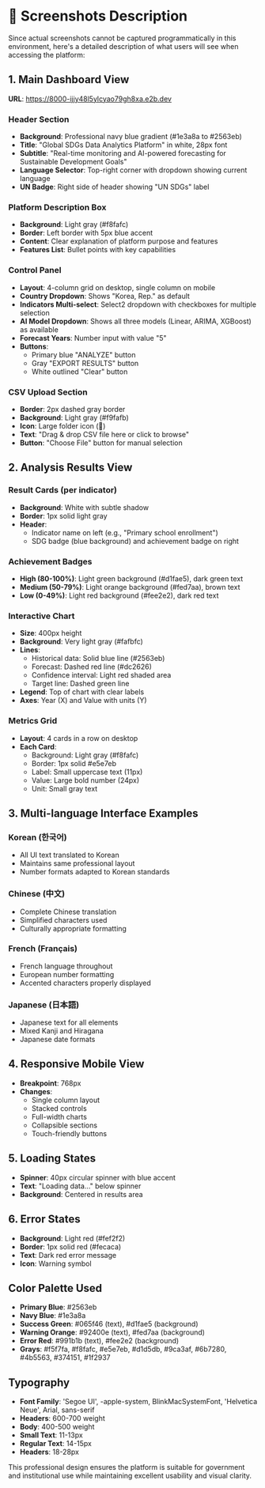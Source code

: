 # 📸 Screenshots Description

Since actual screenshots cannot be captured programmatically in this environment, here's a detailed description of what users will see when accessing the platform:

## 1. Main Dashboard View
**URL**: https://8000-ijjy48l5ylcyao79gh8xa.e2b.dev

### Header Section
- **Background**: Professional navy blue gradient (#1e3a8a to #2563eb)
- **Title**: "Global SDGs Data Analytics Platform" in white, 28px font
- **Subtitle**: "Real-time monitoring and AI-powered forecasting for Sustainable Development Goals"
- **Language Selector**: Top-right corner with dropdown showing current language
- **UN Badge**: Right side of header showing "UN SDGs" label

### Platform Description Box
- **Background**: Light gray (#f8fafc)
- **Border**: Left border with 5px blue accent
- **Content**: Clear explanation of platform purpose and features
- **Features List**: Bullet points with key capabilities

### Control Panel
- **Layout**: 4-column grid on desktop, single column on mobile
- **Country Dropdown**: Shows "Korea, Rep." as default
- **Indicators Multi-select**: Select2 dropdown with checkboxes for multiple selection
- **AI Model Dropdown**: Shows all three models (Linear, ARIMA, XGBoost) as available
- **Forecast Years**: Number input with value "5"
- **Buttons**: 
  - Primary blue "ANALYZE" button
  - Gray "EXPORT RESULTS" button
  - White outlined "Clear" button

### CSV Upload Section
- **Border**: 2px dashed gray border
- **Background**: Light gray (#f9fafb)
- **Icon**: Large folder icon (📁)
- **Text**: "Drag & drop CSV file here or click to browse"
- **Button**: "Choose File" button for manual selection

## 2. Analysis Results View

### Result Cards (per indicator)
- **Background**: White with subtle shadow
- **Border**: 1px solid light gray
- **Header**: 
  - Indicator name on left (e.g., "Primary school enrollment")
  - SDG badge (blue background) and achievement badge on right

### Achievement Badges
- **High (80-100%)**: Light green background (#d1fae5), dark green text
- **Medium (50-79%)**: Light orange background (#fed7aa), brown text
- **Low (0-49%)**: Light red background (#fee2e2), dark red text

### Interactive Chart
- **Size**: 400px height
- **Background**: Very light gray (#fafbfc)
- **Lines**:
  - Historical data: Solid blue line (#2563eb)
  - Forecast: Dashed red line (#dc2626)
  - Confidence interval: Light red shaded area
  - Target line: Dashed green line
- **Legend**: Top of chart with clear labels
- **Axes**: Year (X) and Value with units (Y)

### Metrics Grid
- **Layout**: 4 cards in a row on desktop
- **Each Card**:
  - Background: Light gray (#f8fafc)
  - Border: 1px solid #e5e7eb
  - Label: Small uppercase text (11px)
  - Value: Large bold number (24px)
  - Unit: Small gray text

## 3. Multi-language Interface Examples

### Korean (한국어)
- All UI text translated to Korean
- Maintains same professional layout
- Number formats adapted to Korean standards

### Chinese (中文)
- Complete Chinese translation
- Simplified characters used
- Culturally appropriate formatting

### French (Français)
- French language throughout
- European number formatting
- Accented characters properly displayed

### Japanese (日本語)
- Japanese text for all elements
- Mixed Kanji and Hiragana
- Japanese date formats

## 4. Responsive Mobile View
- **Breakpoint**: 768px
- **Changes**:
  - Single column layout
  - Stacked controls
  - Full-width charts
  - Collapsible sections
  - Touch-friendly buttons

## 5. Loading States
- **Spinner**: 40px circular spinner with blue accent
- **Text**: "Loading data..." below spinner
- **Background**: Centered in results area

## 6. Error States
- **Background**: Light red (#fef2f2)
- **Border**: 1px solid red (#fecaca)
- **Text**: Dark red error message
- **Icon**: Warning symbol

## Color Palette Used
- **Primary Blue**: #2563eb
- **Navy Blue**: #1e3a8a
- **Success Green**: #065f46 (text), #d1fae5 (background)
- **Warning Orange**: #92400e (text), #fed7aa (background)
- **Error Red**: #991b1b (text), #fee2e2 (background)
- **Grays**: #f5f7fa, #f8fafc, #e5e7eb, #d1d5db, #9ca3af, #6b7280, #4b5563, #374151, #1f2937

## Typography
- **Font Family**: 'Segoe UI', -apple-system, BlinkMacSystemFont, 'Helvetica Neue', Arial, sans-serif
- **Headers**: 600-700 weight
- **Body**: 400-500 weight
- **Small Text**: 11-13px
- **Regular Text**: 14-15px
- **Headers**: 18-28px

This professional design ensures the platform is suitable for government and institutional use while maintaining excellent usability and visual clarity.
